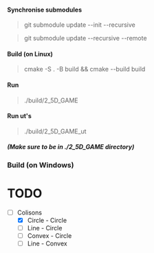 #### Synchronise submodules
>git submodule update --init --recursive

>git submodule update --recursive --remote
#### Build (on Linux)
>cmake -S . -B build && cmake --build build
#### Run
>./build/2_5D_GAME
#### Run ut's
>./build/2_5D_GAME_ut
##### (Make sure to be in ./2_5D_GAME directory)


### Build (on Windows)
# TODO
- [ ] Colisons
    - [x] Circle - Circle
    - [ ] Line - Circle
    - [ ] Convex - Circle
    - [ ] Line - Convex
